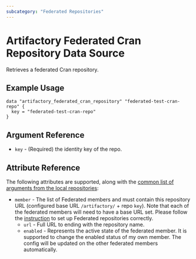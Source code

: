 ```yaml
---
subcategory: "Federated Repositories"
---
```

# Artifactory Federated Cran Repository Data Source

Retrieves a federated Cran repository.

## Example Usage

```hcl
data "artifactory_federated_cran_repository" "federated-test-cran-repo" {
  key = "federated-test-cran-repo"
}
```

## Argument Reference

* `key` - (Required) the identity key of the repo.

## Attribute Reference

The following attributes are supported, along with the [common list of arguments from the local repositories](local.md):

* `member` - The list of Federated members and must contain this repository URL (configured base URL
  `/artifactory/` + repo `key`). Note that each of the federated members will need to have a base URL set.
  Please follow the [instruction](https://www.jfrog.com/confluence/display/JFROG/Working+with+Federated+Repositories#WorkingwithFederatedRepositories-SettingUpaFederatedRepository)
  to set up Federated repositories correctly.
  * `url` - Full URL to ending with the repository name.
  * `enabled` - Represents the active state of the federated member. It is supported to change the enabled
    status of my own member. The config will be updated on the other federated members automatically.
